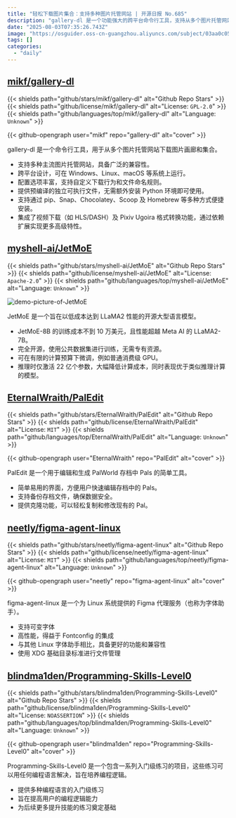 ```yaml
---
title: "轻松下载图片集合：支持多种图片托管网站 | 开源日报 No.685"
description: "gallery-dl 是一个功能强大的跨平台命令行工具，支持从多个图片托管网站下载画廊和集合，提供丰富的配置选项、多种安装方式，并扩展支持视频下载和格式转换功能。"
date: "2025-08-03T07:35:26.743Z"
image: "https://osguider.oss-cn-guangzhou.aliyuncs.com/subject/03aa0c05d6ad3cca922b755901032591.png"
tags: []
categories:
  - "daily"
---
```


## [mikf/gallery-dl](https://github.com/mikf/gallery-dl)

{{< shields path="github/stars/mikf/gallery-dl" alt="Github Repo Stars" >}} {{< shields path="github/license/mikf/gallery-dl" alt="License: `GPL-2.0`" >}} {{< shields path="github/languages/top/mikf/gallery-dl" alt="Language: `Unknown`" >}}

{{< github-opengraph user="mikf" repo="gallery-dl" alt="cover" >}}

gallery-dl 是一个命令行工具，用于从多个图片托管网站下载图片画廊和集合。

- 支持多种主流图片托管网站，具备广泛的兼容性。
- 跨平台设计，可在 Windows、Linux、macOS 等系统上运行。
- 配置选项丰富，支持自定义下载行为和文件命名规则。
- 提供预编译的独立可执行文件，无需额外安装 Python 环境即可使用。
- 支持通过 pip、Snap、Chocolatey、Scoop 及 Homebrew 等多种方式便捷安装。
- 集成了视频下载（如 HLS/DASH）及 Pixiv Ugoira 格式转换功能，通过依赖扩展实现更多高级特性。
  
## [myshell-ai/JetMoE](https://github.com/myshell-ai/JetMoE)

{{< shields path="github/stars/myshell-ai/JetMoE" alt="Github Repo Stars" >}} {{< shields path="github/license/myshell-ai/JetMoE" alt="License: `Apache-2.0`" >}} {{< shields path="github/languages/top/myshell-ai/JetMoE" alt="Language: `Unknown`" >}}

![demo-picture-of-JetMoE](https://static.osguider.com/subject/github/myshell-ai/JetMoE/beee25ab0907aeb43fe8430c92e28f00.png)

JetMoE 是一个旨在以低成本达到 LLaMA2 性能的开源大型语言模型。

- JetMoE-8B 的训练成本不到 10 万美元，且性能超越 Meta AI 的 LLaMA2-7B。
- 完全开源，使用公共数据集进行训练，无需专有资源。
- 可在有限的计算预算下微调，例如普通消费级 GPU。
- 推理时仅激活 22 亿个参数，大幅降低计算成本，同时表现优于类似推理计算的模型。
  
## [EternalWraith/PalEdit](https://github.com/EternalWraith/PalEdit)

{{< shields path="github/stars/EternalWraith/PalEdit" alt="Github Repo Stars" >}} {{< shields path="github/license/EternalWraith/PalEdit" alt="License: `MIT`" >}} {{< shields path="github/languages/top/EternalWraith/PalEdit" alt="Language: `Unknown`" >}}

{{< github-opengraph user="EternalWraith" repo="PalEdit" alt="cover" >}}

PalEdit 是一个用于编辑和生成 PalWorld 存档中 Pals 的简单工具。

- 简单易用的界面，方便用户快速编辑存档中的 Pals。
- 支持备份存档文件，确保数据安全。
- 提供克隆功能，可以轻松复制和修改现有的 Pal。
  
## [neetly/figma-agent-linux](https://github.com/neetly/figma-agent-linux)

{{< shields path="github/stars/neetly/figma-agent-linux" alt="Github Repo Stars" >}} {{< shields path="github/license/neetly/figma-agent-linux" alt="License: `MIT`" >}} {{< shields path="github/languages/top/neetly/figma-agent-linux" alt="Language: `Unknown`" >}}

{{< github-opengraph user="neetly" repo="figma-agent-linux" alt="cover" >}}

figma-agent-linux 是一个为 Linux 系统提供的 Figma 代理服务（也称为字体助手）。

- 支持可变字体
- 高性能，得益于 Fontconfig 的集成
- 与其他 Linux 字体助手相比，具备更好的功能和兼容性
- 使用 XDG 基础目录标准进行文件管理
  
## [blindma1den/Programming-Skills-Level0](https://github.com/blindma1den/Programming-Skills-Level0)

{{< shields path="github/stars/blindma1den/Programming-Skills-Level0" alt="Github Repo Stars" >}} {{< shields path="github/license/blindma1den/Programming-Skills-Level0" alt="License: `NOASSERTION`" >}} {{< shields path="github/languages/top/blindma1den/Programming-Skills-Level0" alt="Language: `Unknown`" >}}

{{< github-opengraph user="blindma1den" repo="Programming-Skills-Level0" alt="cover" >}}

Programming-Skills-Level0 是一个包含一系列入门级练习的项目，这些练习可以用任何编程语言解决，旨在培养编程逻辑。

- 提供多种编程语言的入门级练习
- 旨在提高用户的编程逻辑能力
- 为后续更多提升技能的练习奠定基础
  
